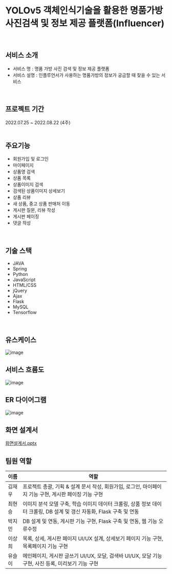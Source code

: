 # YOLOv5 객체인식기술을 활용한 명품가방 사진검색 및 정보 제공 플랫폼(Influencer) 
<br>

## 서비스 소개
* 서비스 명 : 명품 가방 사진 검색 및 정보 제공 플랫폼
* 서비스 설명 : 인플루언서가 사용하는 명품가방의 정보가 궁금할 때 찾을 수 있는 서비스
<br>

## 프로젝트 기간
2022.07.25 ~ 2022.08.22 (4주)
<br>
<br>
## 주요기능 
* 회원가입 및 로그인
* 마이페이지
* 상품명 검색
* 상품 목록
* 상품이미지 검색
* 검색된 상품이미지 상세보기
* 상품 리뷰
* 새 상품, 중고 상품 판매처 이동
* 게시판 질문, 리뷰 작성
* 게시판 페이징
* 댓글 작성
<br>

## 기술 스택
* JAVA
* Spring
* Python
* JavaScript
* HTML/CSS
* jQuery
* Ajax
* Flask
* MySQL
* Tensorflow
<br>

## 유스케이스
![image](https://user-images.githubusercontent.com/81237809/185448169-ede76cc4-78ce-4b96-a5e9-9adbd13117d6.PNG)
<br>

## 서비스 흐름도
![image](https://user-images.githubusercontent.com/81237809/185448046-0f435912-6452-49ba-9f34-099235604867.png)
<br>

## ER 다이어그램
![image](https://user-images.githubusercontent.com/81237809/185447784-b6bfb374-2a98-4c0a-a132-e12e618f99bf.PNG)

## 화면 설계서
[화면설계서.pptx](https://github.com/2022-SMHRD-KDT-BigData-6/Influencer/files/9375798/default.pptx)


## 팀원 역할
| 이름    | 역할        |
|---------|------------|
| 김재우   | 프로젝트 총괄, 기획 & 설계 문서 작성, 회원가입, 로그인, 마이페이지 기능 구현, 게시판 페이징 기능 구현
| 최현승   | 이미지 분석 모델 구축, 학습 이미지 데이터 크롤링, 상품 정보 데이터 크롤링, DB 설계 및 갱신 자동화, Flask 구축 및 연동
| 박지민   | DB 설계 및 연동, 게시판 기능 구현, Flask 구축 및 연동, 웹 기능 오류수정
| 이상희   | 목록, 상세, 게시판 페이지 UI/UX 설계, 상세보기 페이지 기능 구현, 목록페이지 기능 구현
| 유슬이   | 메인페이지, 게시판 글쓰기 UI/UX, 모달, 검색바 UI/UX, 모달 기능 구현, 사진 등록, 미리보기 기능 구현
